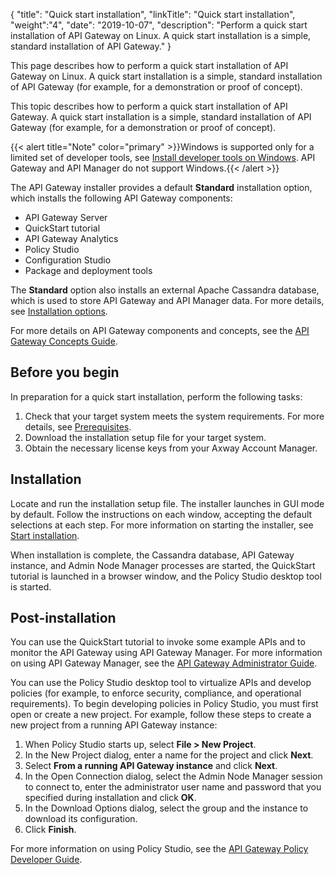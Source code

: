 {
"title": "Quick start installation",
"linkTitle": "Quick start installation",
"weight":"4",
"date": "2019-10-07",
"description": "Perform a quick start installation of API Gateway on Linux. A quick start installation is a simple, standard installation of API Gateway."
}

This page describes how to perform a quick start installation of API Gateway on Linux. A quick start installation is a simple, standard installation of API Gateway (for example, for a demonstration or proof of concept).

This topic describes how to perform a quick start installation of API Gateway. A quick start installation is a simple, standard installation of API Gateway (for example, for a demonstration or proof of concept).

{{< alert title="Note" color="primary" >}}Windows is supported only for a limited set of developer tools, see [Install developer tools on Windows](install_dev_tools). API Gateway and API Manager do not support Windows.{{< /alert >}}

The API Gateway installer provides a default **Standard** installation option, which installs the following API Gateway components:

* API Gateway Server
* QuickStart tutorial
* API Gateway Analytics
* Policy Studio
* Configuration Studio
* Package and deployment tools

The **Standard** option also installs an external Apache Cassandra database, which is used to store API Gateway and API Manager data. For more details, see [Installation options](installation).

For more details on API Gateway components and concepts, see the [API Gateway Concepts Guide](/bundle/APIGateway_77_ConceptsGuide_allOS_en_HTML5).

## Before you begin

In preparation for a quick start installation, perform the following tasks:

1. Check that your target system meets the system requirements. For more details, see [Prerequisites](system_requirements).
2. Download the installation setup file for your target system.
3. Obtain the necessary license keys from your Axway Account Manager.

## Installation

Locate and run the installation setup file. The installer launches in GUI mode by default. Follow the instructions on each window, accepting the default selections at each step. For more information on starting the installer, see [Start installation](installation).

When installation is complete, the Cassandra database, API Gateway instance, and Admin Node Manager processes are started, the QuickStart tutorial is launched in a browser window, and the Policy Studio desktop tool is started.

## Post-installation

You can use the QuickStart tutorial to invoke some example APIs and to monitor the API Gateway using API Gateway Manager. For more information on using API Gateway Manager, see the
[API Gateway Administrator Guide](/bundle/APIGateway_77_AdministratorGuide_allOS_en_HTML5/).

You can use the Policy Studio desktop tool to virtualize APIs and develop policies (for example, to enforce security, compliance, and operational requirements). To begin developing policies in Policy Studio, you must first open or create a new project. For example, follow these steps to create a new project from a running API Gateway instance:

1. When Policy Studio starts up, select **File > New Project**.
2. In the New Project dialog, enter a name for the project and click **Next**.
3. Select **From a running API Gateway instance** and click **Next**.
4. In the Open Connection dialog, select the Admin Node Manager session to connect to, enter the administrator user name and password that you specified during installation and click **OK**.
5. In the Download Options dialog, select the group and the instance to download its configuration.
6. Click **Finish**.

For more information on using Policy Studio, see the [API Gateway Policy Developer Guide](/bundle/APIGateway_77_PolicyDevGuide_allOS_en_HTML5/).
